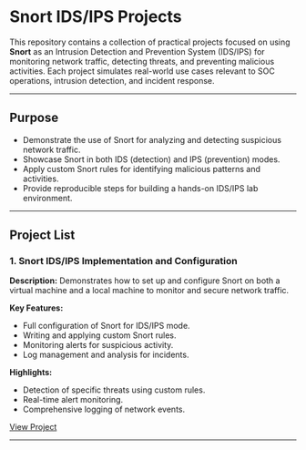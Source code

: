 # Snort IDS/IPS Projects

This repository contains a collection of practical projects focused on using **Snort** as an Intrusion Detection and Prevention System (IDS/IPS) for monitoring network traffic, detecting threats, and preventing malicious activities. Each project simulates real-world use cases relevant to SOC operations, intrusion detection, and incident response.

---

## Purpose

* Demonstrate the use of Snort for analyzing and detecting suspicious network traffic.
* Showcase Snort in both IDS (detection) and IPS (prevention) modes.
* Apply custom Snort rules for identifying malicious patterns and activities.
* Provide reproducible steps for building a hands-on IDS/IPS lab environment.

---

## Project List

### 1. Snort IDS/IPS Implementation and Configuration

**Description:** Demonstrates how to set up and configure Snort on both a virtual machine and a local machine to monitor and secure network traffic.

**Key Features:**

* Full configuration of Snort for IDS/IPS mode.
* Writing and applying custom Snort rules.
* Monitoring alerts for suspicious activity.
* Log management and analysis for incidents.

**Highlights:**

* Detection of specific threats using custom rules.
* Real-time alert monitoring.
* Comprehensive logging of network events.

[View Project](https://github.com/00112244/snort_works/blob/main/Snort-IDS-IPS-Implementation-and-Configuration.md)

---

